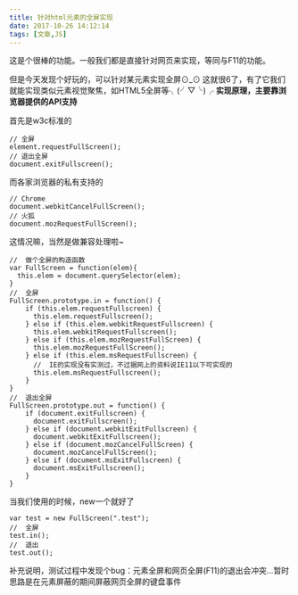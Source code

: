 ```yaml
---
title: 针对html元素的全屏实现
date: 2017-10-26 14:12:14
tags: [文章,JS]
---
```


这是个很棒的功能。一般我们都是直接针对网页来实现，等同与F11的功能。
<!-- more -->
但是今天发现个好玩的，可以针对某元素实现全屏⊙_⊙
这就很6了，有了它我们就能实现类似元素视觉聚焦，如HTML5全屏等╮(╯▽╰)╭
**实现原理，主要靠浏览器提供的API支持**

首先是w3c标准的

    // 全屏
    element.requestFullScreen();
    // 退出全屏
    document.exitFullscreen();


而各家浏览器的私有支持的

    // Chrome
    document.webkitCancelFullScreen();
    // 火狐
    document.mozRequestFullScreen();


这情况嘛，当然是做兼容处理啦~

    //  做个全屏的构造函数
    var FullScreen = function(elem){
      this.elem = document.querySelector(elem);
    }
    //  全屏
    FullScreen.prototype.in = function() {  
        if (this.elem.requestFullscreen) {
          this.elem.requestFullscreen();
        } else if (this.elem.webkitRequestFullscreen) {
          this.elem.webkitRequestFullscreen();
        } else if (this.elem.mozRequestFullScreen) {
          this.elem.mozRequestFullScreen();
        } else if (this.elem.msRequestFullscreen) {
          //  IE的实现没有实测过，不过据网上的资料说IE11以下可实现的
          this.elem.msRequestFullscreen();
        }
    }
    //  退出全屏
    FullScreen.prototype.out = function() {  
        if (document.exitFullscreen) {
          document.exitFullscreen();
        } else if (document.webkitExitFullscreen) {
          document.webkitExitFullscreen();
        } else if (document.mozCancelFullScreen) {
          document.mozCancelFullScreen();
        } else if (document.msExitFullscreen) {
          document.msExitFullscreen();
        }
    }


当我们使用的时候，new一个就好了

    var test = new FullScreen(".test");
    //  全屏
    test.in();
    //  退出
    test.out();

补充说明，测试过程中发现个bug：元素全屏和网页全屏(F11)的退出会冲突...暂时思路是在元素屏蔽的期间屏蔽网页全屏的键盘事件

